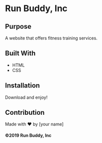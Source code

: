 # Run Buddy, Inc 

## Purpose
A website that offers fitness training services. 

## Built With
* HTML
* CSS

## Installation
Download and enjoy!

## Contribution
Made with ❤️ by [your name]

#### ©️2019 Run Buddy, Inc 
  